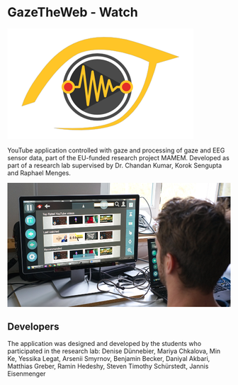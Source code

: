 # GazeTheWeb - Watch

![Logo](media/Logo.png)

YouTube application controlled with gaze and processing of gaze and EEG sensor data, part of the EU-funded research project MAMEM. Developed as part of a research lab supervised by Dr. Chandan Kumar, Korok Sengupta and Raphael Menges.

![Logo](media/Photo.png)

## Developers
The application was designed and developed by the students who participated in the research lab:
Denise Dünnebier, Mariya Chkalova, Min Ke, Yessika Legat, Arsenii Smyrnov, Benjamin Becker, Daniyal Akbari, Matthias Greber, Ramin Hedeshy, Steven Timothy Schürstedt, Jannis Eisenmenger